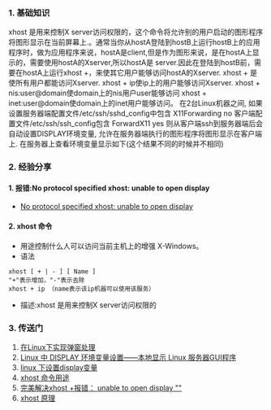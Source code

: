 ### 1. 基础知识

xhost 是用来控制X server访问权限的，这个命令将允许别的用户启动的图形程序将图形显示在当前屏幕上.。通常当你从hostA登陆到hostB上运行hostB上的应用程序时，做为应用程序来说，hostA是client,但是作为图形来说，是在hostA上显示的，需要使用hostA的Xserver,所以hostA是
server.因此在登陆到hostB前，需要在hostA上运行xhost +，来使其它用户能够访问hostA的Xserver.
xhost + 是使所有用户都能访问Xserver.
xhost + ip使ip上的用户能够访问Xserver.
xhost + nis:user@domain使domain上的nis用户user能够访问
xhost + inet:user@domain使domain上的inet用户能够访问。
在2台Linux机器之间, 如果设置服务器端配置文件/etc/ssh/sshd_config中包含
X11Forwarding no
客户端配置文件/etc/ssh/ssh_config包含
ForwardX11 yes
则从客户端ssh到服务器端后会自动设置DISPLAY环境变量, 允许在服务器端执行的图形程序将图形显示在客户端上. 在服务器上查看环境变量显示如下(这个结果不同的时候并不相同)
### 2. 经验分享
#### 1. 报错:No protocol specified xhost: unable to open display
- [No protocol specified xhost: unable to open display](https://www.cnblogs.com/vzhangxk/p/11220385.html)
#### 2. xhost 命令
- 用途控制什么人可以访问当前主机上的增强 X-Windows。
- 语法
~~~
xhost [ + | - ] [ Name ]
"+"表示增加，"-"表示去除
xhost + ip （name表示该ip机器可以使用该服务）
~~~
- 描述:xhost 是用来控制X server访问权限的



### 3. 传送门
1. [在Linux下实现弹窗处理](https://xueying.blog.csdn.net/article/details/97235617?spm=1001.2014.3001.5502)
2. [Linux 中 DISPLAY 环境变量设置——本地显示 Linux 服务器GUI程序](https://blog.csdn.net/qq_37698947/article/details/122361495)
3. [linux 下设置display变量](https://wenku.csdn.net/answer/20b8aff9044b4f58940e25d80a4021f3#:~:text=linux%E8%AE%BE%E7%BD%AEX11%20DISPLAY%E5%8F%98%E9%87%8F%201%20%E6%89%93%E5%BC%80%E7%BB%88%E7%AB%AF%E7%AA%97%E5%8F%A3%E3%80%82%202%20%E8%BE%93%E5%85%A5%E4%BB%A5%E4%B8%8B%E5%91%BD%E4%BB%A4%E6%9D%A5%E6%9F%A5%E7%9C%8B%E5%BD%93%E5%89%8D%E7%9A%84%20DISPLAY%20%E5%8F%98%E9%87%8F%E8%AE%BE%E7%BD%AE%EF%BC%9A,%E5%86%8D%E6%AC%A1%E8%BF%90%E8%A1%8C%E4%BB%A5%E4%B8%8B%E5%91%BD%E4%BB%A4%E6%9D%A5%E6%A3%80%E6%9F%A5%20DISPLAY%20%E5%8F%98%E9%87%8F%E6%98%AF%E5%90%A6%E5%B7%B2%E6%AD%A3%E7%A1%AE%E8%AE%BE%E7%BD%AE%EF%BC%9A%20echo%20%24DISPLAY%20%E5%A6%82%E6%9E%9C%E8%BE%93%E5%87%BA%E4%B8%8E%E4%BD%A0%E6%89%80%E8%AE%BE%E7%BD%AE%E7%9A%84%E7%9B%B8%E5%90%8C%EF%BC%8C%E5%88%99%E8%AF%B4%E6%98%8E%20DISPLAY%20%E5%8F%98%E9%87%8F%E5%B7%B2%E6%AD%A3%E7%A1%AE%E8%AE%BE%E7%BD%AE%E3%80%82)
4. [xhost 命令用途](https://blog.csdn.net/li19236/article/details/42213017)
5. [完美解决xhost +报错： unable to open display ""](https://blog.csdn.net/wojiuguowei/article/details/79201845)
6. [xhost 原理](https://www.cnblogs.com/js1314/p/10373332.html)
